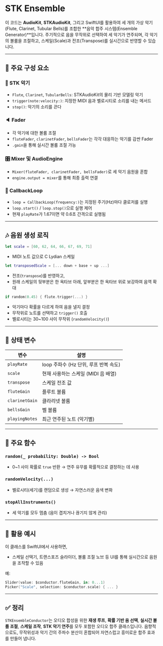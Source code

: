 # STK Ensemble

이 코드는 **AudioKit**, **STKAudioKit**, 그리고 SwiftUI를 활용하여 세 개의 가상 악기(Flute, Clarinet, Tubular Bells)를 조합한 \*\*음악 합주 시스템(Ensemble Generator)\*\*입니다. 주기적으로 음을 무작위로 선택하여 세 악기가 연주되며, 각 악기의 볼륨을 조절하고, 스케일(Scale)과 전조(Transpose)를 실시간으로 반영할 수 있습니다.

---

## 🔧 주요 구성 요소

### 🧩 STK 악기

* `Flute`, `Clarinet`, `TubularBells`: STKAudioKit의 물리 기반 모델링 악기
* `trigger(note:velocity:)`: 지정한 MIDI 음과 벨로시티로 소리를 내는 메서드
* `stop()`: 악기의 소리를 끈다

### 🔈 Fader

* 각 악기에 대한 볼륨 조절
* `fluteFader`, `clarinetFader`, `bellsFader`는 각각 대응하는 악기를 감싼 Fader
* `.gain`을 통해 실시간 볼륨 조절 가능

### 🎛 Mixer 및 AudioEngine

* `Mixer(fluteFader, clarinetFader, bellsFader)`로 세 악기 음원을 혼합
* `engine.output = mixer`를 통해 최종 출력 연결

### 🔁 CallbackLoop

* `loop = CallbackLoop(frequency:)`는 지정된 주기(Hz)마다 클로저를 실행
* `loop.start()` / `loop.stop()`으로 실행 제어
* 현재 `playRate`가 1.67이면 약 0.6초 간격으로 실행됨

---

## 🎶 음원 생성 로직

```swift
let scale = [60, 62, 64, 66, 67, 69, 71]
```

* MIDI 노트 값으로 C Lydian 스케일

```swift
let transposedScale = [... down + base + up ...]
```

* 전조(`transpose`)를 반영하고,
* 원래 스케일의 뒷부분은 한 옥타브 아래, 앞부분은 한 옥타브 위로 보강하여 음역 확대

```swift
if random(0.45) { flute.trigger(...) }
```

* 악기마다 확률을 다르게 하여 음을 낼지 결정
* 무작위로 노트를 선택하고 `trigger()` 호출
* 벨로시티는 30\~100 사이 무작위 (`randomVelocity()`)

---

## 📌 상태 변수

| 변수             | 설명                         |
| -------------- | -------------------------- |
| `playRate`     | loop 주파수 (Hz 단위, 루프 반복 속도) |
| `scale`        | 현재 사용하는 스케일 (MIDI 음 배열)    |
| `transpose`    | 스케일 전조 값                   |
| `fluteGain`    | 플루트 볼륨                     |
| `clarinetGain` | 클라리넷 볼륨                    |
| `bellsGain`    | 벨 볼륨                       |
| `playingNotes` | 최근 연주된 노트 (악기별)            |

---

## 📝 주요 함수

### `random(_ probability: Double) -> Bool`

* 0\~1 사이 확률로 `true` 반환
  → 연주 유무를 확률적으로 결정하는 데 사용

### `randomVelocity(...)`

* 벨로시티(세기)를 랜덤으로 생성
  → 자연스러운 음색 변화

### `stopAllInstruments()`

* 세 악기를 모두 멈춤 (음이 겹치거나 끊기지 않게 관리)

---

## 🎯 활용 예시

이 클래스를 SwiftUI에서 사용하면,

* 스케일 선택기, 트랜스포즈 슬라이더, 볼륨 조절 노브 등 UI를 통해
  실시간으로 음원을 조작할 수 있음

예:

```swift
Slider(value: $conductor.fluteGain, in: 0...1)
Picker("Scale", selection: $conductor.scale) { ... }
```

---

## ✅ 정리

`STKEnsembleConductor`는 오디오 합성을 위한 **재생 루프**, **확률 기반 음 선택**, **실시간 볼륨 조절**, **스케일 조작**, **STK 악기 연주**를 모두 포함한 오디오 합주 클래스입니다.
음향적으로도, 무작위성과 악기 간의 주파수 분산이 혼합되어 자연스럽고 흥미로운 합주 효과를 만들어 냅니다.
